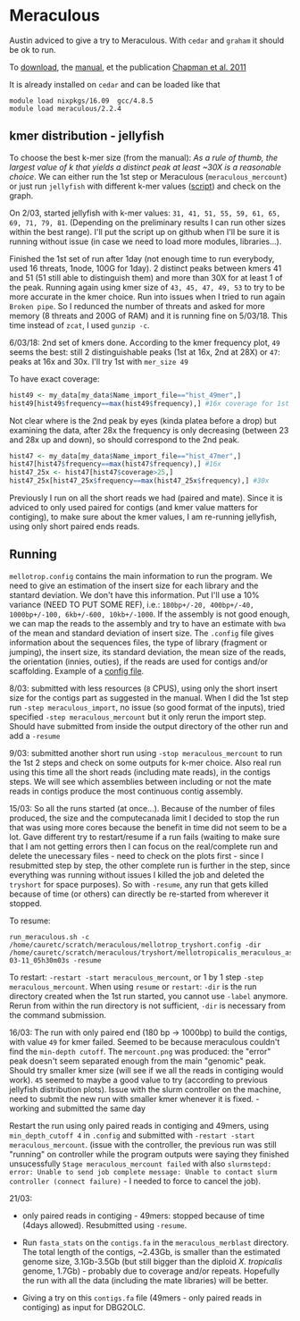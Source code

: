 # Meraculous

Austin adviced to give a try to Meraculous. With `cedar` and `graham` it should be ok to run.

To [download](https://jgi.doe.gov/data-and-tools/meraculous/), the [manual](http://1ofdmq2n8tc36m6i46scovo2e.wpengine.netdna-cdn.com/wp-content/uploads/2014/12/Manual.pdf), et the publication [Chapman et al. 2011](http://journals.plos.org/plosone/article?id=10.1371/journal.pone.0023501)

It is already installed on `cedar` and can be loaded like that
```
module load nixpkgs/16.09  gcc/4.8.5
module load meraculous/2.2.4
```
## kmer distribution - jellyfish

To choose the best k-mer size (from the manual): *As a rule of thumb, the largest value of k that yields a distinct peak at least ~30X is a reasonable choice*. We can either run the 1st step or Meraculous (`meraculous_mercount`) or just run `jellyfish` with different k-mer values ([script](https://github.com/caro46/Tetraploid_project/blob/master/some_scripts/jellyfish_iteratively.pl)) and check on the graph.

On 2/03, started jellyfish with k-mer values: `31, 41, 51, 55, 59, 61, 65, 69, 71, 79, 81`. (Depending on the preliminary results I can run other sizes within the best range). I'll put the script up on github when I'll be sure it is running without issue (in case we need to load more modules, libraries...).

Finished the 1st set of run after 1day (not enough time to run everybody, used 16 threats, 1node, 100G for 1day). 2 distinct peaks between kmers 41 and 51 (51 still able to distinguish them) and more than 30X for at least 1 of the peak. Running again using kmer size of `43, 45, 47, 49, 53` to try to be more accurate in the kmer choice. Run into issues when I tried to run again `Broken pipe`. So I redunced the number of threats and asked for more memory (8 threats and 200G of RAM) and it is running fine on 5/03/18. This time instead of `zcat`, I used `gunzip -c`.

6/03/18: 2nd set of kmers done. According to the kmer frequency plot, `49` seems the best: still 2 distinguishable peaks (1st at 16x, 2nd at 28X) or `47`: peaks at 16x and  30x. I'll try 1st with `mer_size 49`

To have exact coverage:
```R
hist49 <- my_data[my_data$Name_import_file=="hist_49mer",]
hist49[hist49$frequency==max(hist49$frequency),] #16x coverage for 1st peak
```
Not clear where is the 2nd peak by eyes (kinda platea before a drop) but examining the data, after 28x the frequency is only decreasing (between 23 and 28x up and down), so should correspond to the 2nd peak. 
```R
hist47 <- my_data[my_data$Name_import_file=="hist_47mer",]
hist47[hist47$frequency==max(hist47$frequency),] #16x
hist47_25x <- hist47[hist47$coverage>25,]
hist47_25x[hist47_25x$frequency==max(hist47_25x$frequency),] #30x
```
Previously I run on all the short reads we had (paired and mate). Since it is adviced to only used paired for contigs (and kmer value matters for contiging), to make sure about the kmer values, I am re-running jellyfish, using only short paired ends reads.

## Running

`mellotrop.config` contains the main information to run the program. We need to give an estimation of the insert size for each library and the stantard deviation. We don't have this information. Put I'll use a 10\% variance (NEED TO PUT SOME REF), i.e.: `180bp+/-20, 400bp+/-40, 1000bp+/-100, 6kb+/-600, 10kb+/-1000`. If the assembly is not good enough, we can map the reads to the assembly and try to have an estimate with `bwa` of the mean and standard deviation of insert size. The `.config` file gives information about the sequences files, the type of library (fragment or jumping), the insert size, its standard deviation, the mean size of the reads, the orientation (innies, outies), if the reads are used for contigs and/or scaffolding. Example of a [config file](https://github.com/caro46/Tetraploid_project/blob/master/files_examples/mellotrop.config).

8/03: submitted with less resources (`8` CPUS), using only the short insert size for the contigs part as suggested in the manual. When I did the 1st step run `-step meraculous_import`, no issue (so good format of the inputs), tried specified `-step meraculous_mercount` but it only rerun the import step. Should have submitted from inside the output directory of the other run and add a `-resume`

9/03: submitted another short run using `-stop meraculous_mercount` to run the 1st 2 steps and check on some outputs for k-mer choice. Also real run using this time all the short reads (including mate reads), in the contigs steps. We will see which assemblies between including or not the mate reads in contigs produce the most continuous contig assembly.

15/03: So all the runs started (at once...). Because of the number of files produced, the size and the computecanada limit I decided to stop the run that was using more cores because the benefit in time did not seem to be a lot. Gave different try to restart/resume if a run fails (waiting to make sure that I am not getting errors then I can focus on the real/complete run and delete the unecessary files - need to check on the plots first - since I resubmitted step by step, the other complete run is further in the step, since everything was running without issues I killed the job and deleted the `tryshort` for space purposes). So with `-resume`, any run that gets killed because of time (or others) can directly be re-started from wherever it stopped.

To resume:
```
run_meraculous.sh -c /home/cauretc/scratch/meraculous/mellotrop_tryshort.config -dir /home/cauretc/scratch/meraculous/tryshort/mellotropicalis_meraculous_assembly_1st_step_2018-03-11_05h30m03s -resume
```
To restart: `-restart -start meraculous_mercount`, or 1 by 1 step `-step meraculous_mercount`. When using `resume` or `restart`: `-dir` is the run directory created when the 1st run started, you cannot use `-label` anymore. Rerun from within the run directory is not sufficient, `-dir` is necessary from the command submission.

16/03: The run with only paired end (180 bp -> 1000bp) to build the contigs, with value `49` for kmer failed. Seemed to be because meraculous couldn't find the `min-depth cutoff`. The `mercount.png` was produced: the "error" peak doesn't seem separated enough from the main "genomic" peak. Should try smaller kmer size (will see if we all the reads in contiging would work). `45` seemed to maybe a good value to try (according to previous jellyfish distribution plots). Issue with the slurm controller on the machine, need to submit the new run with smaller kmer whenever it is fixed. - working and submitted the same day

Restart the run using only paired reads in contiging and 49mers, using `min_depth_cutoff 4` in `.config` and submitted with `-restart -start meraculous_mercount`. (issue with the controller, the previous run was still "running" on controller while the program outputs were saying they finished unsucessfully `Stage meraculous_mercount failed` with also `slurmstepd: error: Unable to send job complete message: Unable to contact slurm controller (connect failure)` - I needed to force to cancel the job).

21/03: 

- only paired reads in contiging - 49mers: stopped because of time (4days allowed). Resubmitted using `-resume`.

- Run `fasta_stats` on the `contigs.fa` in the `meraculous_merblast` directory. The total length of the contigs, ~2.43Gb, is smaller than the estimated genome size, 3.1Gb-3.5Gb (but still bigger than the diploid *X. tropicalis* genome, 1.7Gb) - probably due to coverage and/or repeats. Hopefully the run with all the data (including the mate libraries) will be better. 

- Giving a try on this `contigs.fa` file (49mers - only paired reads in contiging) as input for DBG2OLC. 


